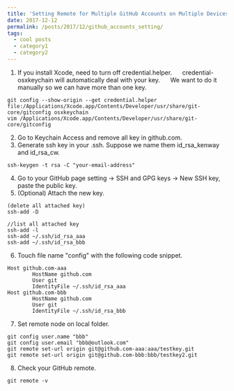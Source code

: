 ```yaml
---
title: 'Setting Remote for Multiple GitHub Accounts on Multiple Devices'
date: 2017-12-12
permalink: /posts/2017/12/github_accounts_setting/
tags:
  - cool posts
  - category1
  - category2
---
```

	
1. If you install Xcode, need to turn off credential.helper. 
    credential-osxkeychain will automatically deal with your key. 
    We want to do it manually so we can have more than one key.
```
git config --show-origin --get credential.helper
file:/Applications/Xcode.app/Contents/Developer/usr/share/git-core/gitconfig osxkeychain
vim /Applications/Xcode.app/Contents/Developer/usr/share/git-core/gitconfig
```
2. Go to Keychain Access and remove all key in github.com.
3. Generate ssh key in your .ssh. Suppose we name them id_rsa_kenway and id_rsa_cw.
```
ssh-keygen -t rsa -C "your-email-address"
```
4. Go to your GitHub page setting -> SSH and GPG keys -> New SSH key, paste the public key.
5. (Optional) Attach the new key.

```
(delete all attached key)
ssh-add -D

//list all attached key
ssh-add -l
ssh-add ~/.ssh/id_rsa_aaa
ssh-add ~/.ssh/id_rsa_bbb
```
6. Touch file name "config" with the following code snippet.
```
Host github.com-aaa
        HostName github.com
        User git
        IdentityFile ~/.ssh/id_rsa_aaa
Host github.com-bbb
        HostName github.com
        User git
        IdentityFile ~/.ssh/id_rsa_bbb
```
7. Set remote node on local folder.
```
git config user.name "bbb"
git config user.email "bbb@outlook.com"
git remote set-url origin git@github.com-aaa:aaa/testkey.git
git remote set-url origin git@github.com-bbb:bbb/testkey2.git
```
8. Check your GitHub remote.
```
git remote -v
```

